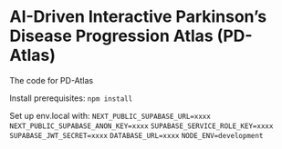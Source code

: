 # AI-Driven Interactive Parkinson’s Disease Progression Atlas (PD-Atlas)
The code for PD-Atlas

Install prerequisites:
`npm install`

Set up env.local with:
`NEXT_PUBLIC_SUPABASE_URL=xxxx`
`NEXT_PUBLIC_SUPABASE_ANON_KEY=xxxx`
`SUPABASE_SERVICE_ROLE_KEY=xxxx`
`SUPABASE_JWT_SECRET=xxxx`
`DATABASE_URL=xxxx`
`NODE_ENV=development`

